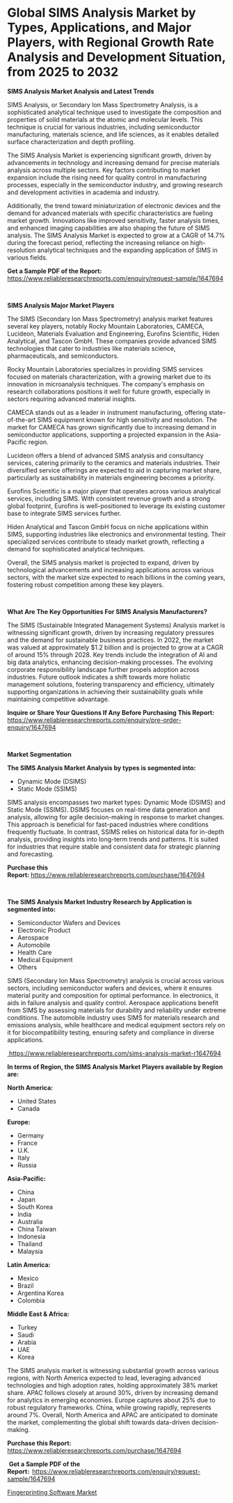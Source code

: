 <p><h1>Global SIMS Analysis Market by Types, Applications, and Major Players, with Regional Growth Rate Analysis and Development Situation, from 2025 to 2032</h1></p><p><strong>SIMS Analysis Market Analysis and Latest Trends</strong></p>
<p><p>SIMS Analysis, or Secondary Ion Mass Spectrometry Analysis, is a sophisticated analytical technique used to investigate the composition and properties of solid materials at the atomic and molecular levels. This technique is crucial for various industries, including semiconductor manufacturing, materials science, and life sciences, as it enables detailed surface characterization and depth profiling.</p><p>The SIMS Analysis Market is experiencing significant growth, driven by advancements in technology and increasing demand for precise materials analysis across multiple sectors. Key factors contributing to market expansion include the rising need for quality control in manufacturing processes, especially in the semiconductor industry, and growing research and development activities in academia and industry.</p><p>Additionally, the trend toward miniaturization of electronic devices and the demand for advanced materials with specific characteristics are fueling market growth. Innovations like improved sensitivity, faster analysis times, and enhanced imaging capabilities are also shaping the future of SIMS analysis. The SIMS Analysis Market is expected to grow at a CAGR of 14.7% during the forecast period, reflecting the increasing reliance on high-resolution analytical techniques and the expanding application of SIMS in various fields.</p></p>
<p><strong>Get a Sample PDF of the Report:&nbsp;</strong> <a href="https://www.reliableresearchreports.com/enquiry/request-sample/1647694?utm_campaign=2243&utm_medium=2&utm_source=Github&utm_content=ia&utm_term=10032025&utm_id=sims-analysis">https://www.reliableresearchreports.com/enquiry/request-sample/1647694</a></p>
<p>&nbsp;</p>
<p><strong>SIMS Analysis Major Market Players</strong></p>
<p><p>The SIMS (Secondary Ion Mass Spectrometry) analysis market features several key players, notably Rocky Mountain Laboratories, CAMECA, Lucideon, Materials Evaluation and Engineering, Eurofins Scientific, Hiden Analytical, and Tascon GmbH. These companies provide advanced SIMS technologies that cater to industries like materials science, pharmaceuticals, and semiconductors.</p><p>Rocky Mountain Laboratories specializes in providing SIMS services focused on materials characterization, with a growing market due to its innovation in microanalysis techniques. The company's emphasis on research collaborations positions it well for future growth, especially in sectors requiring advanced material insights.</p><p>CAMECA stands out as a leader in instrument manufacturing, offering state-of-the-art SIMS equipment known for high sensitivity and resolution. The market for CAMECA has grown significantly due to increasing demand in semiconductor applications, supporting a projected expansion in the Asia-Pacific region.</p><p>Lucideon offers a blend of advanced SIMS analysis and consultancy services, catering primarily to the ceramics and materials industries. Their diversified service offerings are expected to aid in capturing market share, particularly as sustainability in materials engineering becomes a priority.</p><p>Eurofins Scientific is a major player that operates across various analytical services, including SIMS. With consistent revenue growth and a strong global footprint, Eurofins is well-positioned to leverage its existing customer base to integrate SIMS services further.</p><p>Hiden Analytical and Tascon GmbH focus on niche applications within SIMS, supporting industries like electronics and environmental testing. Their specialized services contribute to steady market growth, reflecting a demand for sophisticated analytical techniques.</p><p>Overall, the SIMS analysis market is projected to expand, driven by technological advancements and increasing applications across various sectors, with the market size expected to reach billions in the coming years, fostering robust competition among these key players.</p></p>
<p>&nbsp;</p>
<p><strong>What Are The Key Opportunities For SIMS Analysis Manufacturers?</strong></p>
<p><p>The SIMS (Sustainable Integrated Management Systems) Analysis market is witnessing significant growth, driven by increasing regulatory pressures and the demand for sustainable business practices. In 2022, the market was valued at approximately $1.2 billion and is projected to grow at a CAGR of around 15% through 2028. Key trends include the integration of AI and big data analytics, enhancing decision-making processes. The evolving corporate responsibility landscape further propels adoption across industries. Future outlook indicates a shift towards more holistic management solutions, fostering transparency and efficiency, ultimately supporting organizations in achieving their sustainability goals while maintaining competitive advantage.</p></p>
<p><strong>Inquire or Share Your Questions If Any Before Purchasing This Report:</strong> <a href="https://www.reliableresearchreports.com/enquiry/pre-order-enquiry/1647694?utm_campaign=2243&utm_medium=2&utm_source=Github&utm_content=ia&utm_term=10032025&utm_id=sims-analysis">https://www.reliableresearchreports.com/enquiry/pre-order-enquiry/1647694</a></p>
<p>&nbsp;</p>
<p><strong>Market Segmentation</strong></p>
<p><strong>The SIMS Analysis Market Analysis by types is segmented into:</strong></p>
<p><ul><li>Dynamic Mode (DSIMS)</li><li>Static Mode (SSIMS)</li></ul></p>
<p><p>SIMS analysis encompasses two market types: Dynamic Mode (DSIMS) and Static Mode (SSIMS). DSIMS focuses on real-time data generation and analysis, allowing for agile decision-making in response to market changes. This approach is beneficial for fast-paced industries where conditions frequently fluctuate. In contrast, SSIMS relies on historical data for in-depth analysis, providing insights into long-term trends and patterns. It is suited for industries that require stable and consistent data for strategic planning and forecasting.</p></p>
<p><strong>Purchase this Report:&nbsp;</strong><a href="https://www.reliableresearchreports.com/purchase/1647694?utm_campaign=2243&utm_medium=2&utm_source=Github&utm_content=ia&utm_term=10032025&utm_id=sims-analysis">https://www.reliableresearchreports.com/purchase/1647694</a></p>
<p>&nbsp;</p>
<p><strong>The SIMS Analysis Market Industry Research by Application is segmented into:</strong></p>
<p><ul><li>Semiconductor Wafers and Devices</li><li>Electronic Product</li><li>Aerospace</li><li>Automobile</li><li>Health Care</li><li>Medical Equipment</li><li>Others</li></ul></p>
<p><p>SIMS (Secondary Ion Mass Spectrometry) analysis is crucial across various sectors, including semiconductor wafers and devices, where it ensures material purity and composition for optimal performance. In electronics, it aids in failure analysis and quality control. Aerospace applications benefit from SIMS by assessing materials for durability and reliability under extreme conditions. The automobile industry uses SIMS for materials research and emissions analysis, while healthcare and medical equipment sectors rely on it for biocompatibility testing, ensuring safety and compliance in diverse applications.</p></p>
<p><a href="https://www.reliableresearchreports.com/sims-analysis-market-r1647694?utm_campaign=2243&utm_medium=2&utm_source=Github&utm_content=ia&utm_term=10032025&utm_id=sims-analysis">&nbsp;https://www.reliableresearchreports.com/sims-analysis-market-r1647694</a></p>
<p><strong>In terms of Region, the SIMS Analysis Market Players available by Region are:</strong></p>
<p>
    <p> <strong> North America: </strong>
        <ul>
            <li>United States</li>
            <li>Canada</li>
        </ul>
        </p> 
    <p> <strong> Europe: </strong>
        <ul>
            <li>Germany</li>
            <li>France</li>
            <li>U.K.</li>
            <li>Italy</li>
            <li>Russia</li>
        </ul>
        </p> 
    <p> <strong> Asia-Pacific: </strong>
        <ul>
            <li>China</li>
            <li>Japan</li>
            <li>South Korea</li>
            <li>India</li>
            <li>Australia</li>
            <li>China Taiwan</li>
            <li>Indonesia</li>
            <li>Thailand</li>
            <li>Malaysia</li>
        </ul>
        </p> 
    <p> <strong> Latin America: </strong>
        <ul>
            <li>Mexico</li>
            <li>Brazil</li>
            <li>Argentina Korea</li>
            <li>Colombia</li>
        </ul>
        </p> 
    <p> <strong> Middle East & Africa: </strong>
        <ul>
            <li>Turkey</li>
            <li>Saudi</li>
            <li>Arabia</li>
            <li>UAE</li>
            <li>Korea</li>
        </ul>
    </p>
    </p>
<p><p>The SIMS analysis market is witnessing substantial growth across various regions, with North America expected to lead, leveraging advanced technologies and high adoption rates, holding approximately 38% market share. APAC follows closely at around 30%, driven by increasing demand for analytics in emerging economies. Europe captures about 25% due to robust regulatory frameworks. China, while growing rapidly, represents around 7%. Overall, North America and APAC are anticipated to dominate the market, complementing the global shift towards data-driven decision-making.</p></p>
<p><strong>Purchase this Report: </strong><a href="https://www.reliableresearchreports.com/purchase/1647694?utm_campaign=2243&utm_medium=2&utm_source=Github&utm_content=ia&utm_term=10032025&utm_id=sims-analysis">https://www.reliableresearchreports.com/purchase/1647694</a></p>
<p>&nbsp;<strong>Get a Sample PDF of the Report:&nbsp;&nbsp;</strong><a href="https://www.reliableresearchreports.com/enquiry/request-sample/1647694?utm_campaign=2243&utm_medium=2&utm_source=Github&utm_content=ia&utm_term=10032025&utm_id=sims-analysis">https://www.reliableresearchreports.com/enquiry/request-sample/1647694</a></p>
<p><strong></strong></p>
<p><p><a href="https://github.com/jerhoskinson197676/Market-Research-Report-List-1/blob/main/fingerprinting-software-market.md?utm_campaign=2243&utm_medium=2&utm_source=Github&utm_content=ia&utm_term=10032025&utm_id=sims-analysis">Fingerprinting Software Market</a></p></p>